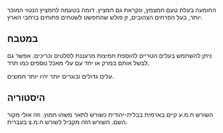 החומעה בעלת טעם חמצמץ, ונקראת גם חמציץ. דומה בטעמה לחמציץ הנטוי המוכר יותר, בעל הפרחים הצהובים, זן פולש שהתפשט לשטחים פתוחים ברחבי הארץ.

## במטבח

ניתן להשתמש בעלים הטריים להוספת חמיצות מרעננת לסלטים וכריכים. אפשר גם לבשל אותם במרק או יחד עם עלי מאכל נוספים כמו תרד.

עלים גדולים ובוגרים יותר יהיו יותר חמוצים. 



## היסטוריה

השורש ח.מ.ע קיים בארמית בבלית-יהודית כשורש לתאר משהו חמוץ. וזה אולי מקור השם. השורש הזה מקביל לשורש ח.מ.צ בעברית.